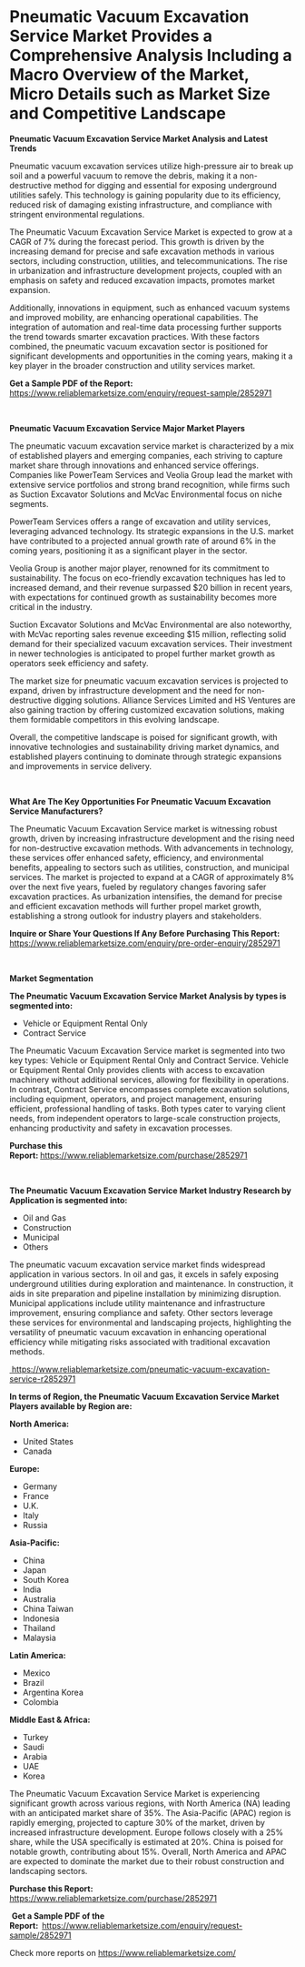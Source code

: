 <p><h1>Pneumatic Vacuum Excavation Service Market Provides a Comprehensive Analysis Including a Macro Overview of the Market, Micro Details such as Market Size and Competitive Landscape</h1></p><p><strong>Pneumatic Vacuum Excavation Service Market Analysis and Latest Trends</strong></p>
<p><p>Pneumatic vacuum excavation services utilize high-pressure air to break up soil and a powerful vacuum to remove the debris, making it a non-destructive method for digging and essential for exposing underground utilities safely. This technology is gaining popularity due to its efficiency, reduced risk of damaging existing infrastructure, and compliance with stringent environmental regulations.</p><p>The Pneumatic Vacuum Excavation Service Market is expected to grow at a CAGR of 7% during the forecast period. This growth is driven by the increasing demand for precise and safe excavation methods in various sectors, including construction, utilities, and telecommunications. The rise in urbanization and infrastructure development projects, coupled with an emphasis on safety and reduced excavation impacts, promotes market expansion. </p><p>Additionally, innovations in equipment, such as enhanced vacuum systems and improved mobility, are enhancing operational capabilities. The integration of automation and real-time data processing further supports the trend towards smarter excavation practices. With these factors combined, the pneumatic vacuum excavation sector is positioned for significant developments and opportunities in the coming years, making it a key player in the broader construction and utility services market.</p></p>
<p><strong>Get a Sample PDF of the Report:&nbsp;</strong> <a href="https://www.reliablemarketsize.com/enquiry/request-sample/2852971?utm_campaign=1789&utm_medium=2&utm_source=Github&utm_content=ia&utm_term=11032025&utm_id=pneumatic-vacuum-excavation-service">https://www.reliablemarketsize.com/enquiry/request-sample/2852971</a></p>
<p>&nbsp;</p>
<p><strong>Pneumatic Vacuum Excavation Service Major Market Players</strong></p>
<p><p>The pneumatic vacuum excavation service market is characterized by a mix of established players and emerging companies, each striving to capture market share through innovations and enhanced service offerings. Companies like PowerTeam Services and Veolia Group lead the market with extensive service portfolios and strong brand recognition, while firms such as Suction Excavator Solutions and McVac Environmental focus on niche segments.</p><p>PowerTeam Services offers a range of excavation and utility services, leveraging advanced technology. Its strategic expansions in the U.S. market have contributed to a projected annual growth rate of around 6% in the coming years, positioning it as a significant player in the sector. </p><p>Veolia Group is another major player, renowned for its commitment to sustainability. The focus on eco-friendly excavation techniques has led to increased demand, and their revenue surpassed $20 billion in recent years, with expectations for continued growth as sustainability becomes more critical in the industry.</p><p>Suction Excavator Solutions and McVac Environmental are also noteworthy, with McVac reporting sales revenue exceeding $15 million, reflecting solid demand for their specialized vacuum excavation services. Their investment in newer technologies is anticipated to propel further market growth as operators seek efficiency and safety.</p><p>The market size for pneumatic vacuum excavation services is projected to expand, driven by infrastructure development and the need for non-destructive digging solutions. Alliance Services Limited and HS Ventures are also gaining traction by offering customized excavation solutions, making them formidable competitors in this evolving landscape.</p><p>Overall, the competitive landscape is poised for significant growth, with innovative technologies and sustainability driving market dynamics, and established players continuing to dominate through strategic expansions and improvements in service delivery.</p></p>
<p>&nbsp;</p>
<p><strong>What Are The Key Opportunities For Pneumatic Vacuum Excavation Service Manufacturers?</strong></p>
<p><p>The Pneumatic Vacuum Excavation Service market is witnessing robust growth, driven by increasing infrastructure development and the rising need for non-destructive excavation methods. With advancements in technology, these services offer enhanced safety, efficiency, and environmental benefits, appealing to sectors such as utilities, construction, and municipal services. The market is projected to expand at a CAGR of approximately 8% over the next five years, fueled by regulatory changes favoring safer excavation practices. As urbanization intensifies, the demand for precise and efficient excavation methods will further propel market growth, establishing a strong outlook for industry players and stakeholders.</p></p>
<p><strong>Inquire or Share Your Questions If Any Before Purchasing This Report:</strong> <a href="https://www.reliablemarketsize.com/enquiry/pre-order-enquiry/2852971?utm_campaign=1789&utm_medium=2&utm_source=Github&utm_content=ia&utm_term=11032025&utm_id=pneumatic-vacuum-excavation-service">https://www.reliablemarketsize.com/enquiry/pre-order-enquiry/2852971</a></p>
<p>&nbsp;</p>
<p><strong>Market Segmentation</strong></p>
<p><strong>The Pneumatic Vacuum Excavation Service Market Analysis by types is segmented into:</strong></p>
<p><ul><li>Vehicle or Equipment Rental Only</li><li>Contract Service</li></ul></p>
<p><p>The Pneumatic Vacuum Excavation Service market is segmented into two key types: Vehicle or Equipment Rental Only and Contract Service. Vehicle or Equipment Rental Only provides clients with access to excavation machinery without additional services, allowing for flexibility in operations. In contrast, Contract Service encompasses complete excavation solutions, including equipment, operators, and project management, ensuring efficient, professional handling of tasks. Both types cater to varying client needs, from independent operators to large-scale construction projects, enhancing productivity and safety in excavation processes.</p></p>
<p><strong>Purchase this Report:&nbsp;</strong><a href="https://www.reliablemarketsize.com/purchase/2852971?utm_campaign=1789&utm_medium=2&utm_source=Github&utm_content=ia&utm_term=11032025&utm_id=pneumatic-vacuum-excavation-service">https://www.reliablemarketsize.com/purchase/2852971</a></p>
<p>&nbsp;</p>
<p><strong>The Pneumatic Vacuum Excavation Service Market Industry Research by Application is segmented into:</strong></p>
<p><ul><li>Oil and Gas</li><li>Construction</li><li>Municipal</li><li>Others</li></ul></p>
<p><p>The pneumatic vacuum excavation service market finds widespread application in various sectors. In oil and gas, it excels in safely exposing underground utilities during exploration and maintenance. In construction, it aids in site preparation and pipeline installation by minimizing disruption. Municipal applications include utility maintenance and infrastructure improvement, ensuring compliance and safety. Other sectors leverage these services for environmental and landscaping projects, highlighting the versatility of pneumatic vacuum excavation in enhancing operational efficiency while mitigating risks associated with traditional excavation methods.</p></p>
<p><a href="https://www.reliablemarketsize.com/pneumatic-vacuum-excavation-service-r2852971?utm_campaign=1789&utm_medium=2&utm_source=Github&utm_content=ia&utm_term=11032025&utm_id=pneumatic-vacuum-excavation-service">&nbsp;https://www.reliablemarketsize.com/pneumatic-vacuum-excavation-service-r2852971</a></p>
<p><strong>In terms of Region, the Pneumatic Vacuum Excavation Service Market Players available by Region are:</strong></p>
<p>
    <p> <strong> North America: </strong>
        <ul>
            <li>United States</li>
            <li>Canada</li>
        </ul>
        </p> 
    <p> <strong> Europe: </strong>
        <ul>
            <li>Germany</li>
            <li>France</li>
            <li>U.K.</li>
            <li>Italy</li>
            <li>Russia</li>
        </ul>
        </p> 
    <p> <strong> Asia-Pacific: </strong>
        <ul>
            <li>China</li>
            <li>Japan</li>
            <li>South Korea</li>
            <li>India</li>
            <li>Australia</li>
            <li>China Taiwan</li>
            <li>Indonesia</li>
            <li>Thailand</li>
            <li>Malaysia</li>
        </ul>
        </p> 
    <p> <strong> Latin America: </strong>
        <ul>
            <li>Mexico</li>
            <li>Brazil</li>
            <li>Argentina Korea</li>
            <li>Colombia</li>
        </ul>
        </p> 
    <p> <strong> Middle East & Africa: </strong>
        <ul>
            <li>Turkey</li>
            <li>Saudi</li>
            <li>Arabia</li>
            <li>UAE</li>
            <li>Korea</li>
        </ul>
    </p>
    </p>
<p><p>The Pneumatic Vacuum Excavation Service Market is experiencing significant growth across various regions, with North America (NA) leading with an anticipated market share of 35%. The Asia-Pacific (APAC) region is rapidly emerging, projected to capture 30% of the market, driven by increased infrastructure development. Europe follows closely with a 25% share, while the USA specifically is estimated at 20%. China is poised for notable growth, contributing about 15%. Overall, North America and APAC are expected to dominate the market due to their robust construction and landscaping sectors.</p></p>
<p><strong>Purchase this Report: </strong><a href="https://www.reliablemarketsize.com/purchase/2852971?utm_campaign=1789&utm_medium=2&utm_source=Github&utm_content=ia&utm_term=11032025&utm_id=pneumatic-vacuum-excavation-service">https://www.reliablemarketsize.com/purchase/2852971</a></p>
<p>&nbsp;<strong>Get a Sample PDF of the Report:&nbsp;&nbsp;</strong><a href="https://www.reliablemarketsize.com/enquiry/request-sample/2852971?utm_campaign=1789&utm_medium=2&utm_source=Github&utm_content=ia&utm_term=11032025&utm_id=pneumatic-vacuum-excavation-service">https://www.reliablemarketsize.com/enquiry/request-sample/2852971</a></p>
<p><strong></strong></p>
<p>Check more reports on <a href="https://www.reliablemarketsize.com/?utm_campaign=1789&utm_medium=2&utm_source=Github&utm_content=ia&utm_term=11032025&utm_id=pneumatic-vacuum-excavation-service">https://www.reliablemarketsize.com/</a></p>